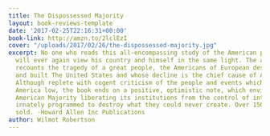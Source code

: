 ```yaml
---
title: The Dispossessed Majority
layout: book-reviews-template
date: '2017-02-25T22:16:31+00:00'
book-link: http://amzn.to/2lclEzI
cover: "/uploads/2017/02/26/the-dispossessed-majority.jpg"
excerpt: No one who reads this all-encompassing study of the American predicament
  will ever again view his country and himself in the same light. The author brilliantly
  recounts the tragedy of a great people, the Americans of European descent, who founded
  and built The United States and whose decline is the chief cause of America's decline.
  Although replete with cogent criticism of the people and events which have brought
  America low, the book ends on a positive, optimistic note, which envisions a resurgent
  American Majority liberating its institutions from the control of intolerant intellectuals
  innately programmed to destroy what they could never create. Over 150,000 copies
  sold. -Howard Allen Inc Publications
author: Wilmot Robertson
---
```

